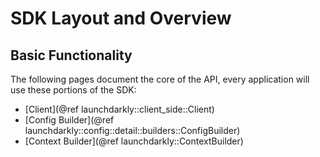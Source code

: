 # SDK Layout and Overview

## Basic Functionality

The following pages document the core of the API, every application will use these portions of the SDK:

- [Client](@ref launchdarkly::client_side::Client)
- [Config Builder](@ref launchdarkly::config::detail::builders::ConfigBuilder)
- [Context Builder](@ref launchdarkly::ContextBuilder)